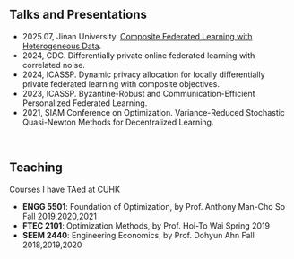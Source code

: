 <h2 class="category">Talks and Presentations</h2>

- 2025.07, Jinan University. [Composite Federated Learning with Heterogeneous Data](https://drive.google.com/file/d/1IHPOtE3gqNdTozzS68DX0WlJH1DbYw88/view?usp=sharing).  
- 2024, CDC. Differentially private online federated learning with correlated noise. 
- 2024, ICASSP. Dynamic privacy allocation for locally differentially private federated learning with composite objectives.  
- 2023, ICASSP. Byzantine-Robust and Communication-Efficient Personalized Federated Learning.     
- 2021, SIAM Conference on Optimization. Variance-Reduced Stochastic Quasi-Newton Methods for Decentralized Learning.

<br>
<h2 class="category">Teaching</h2>

Courses I have TAed at CUHK  
- **ENGG 5501**: Foundation of Optimization, by Prof. Anthony Man-Cho So  Fall 2019,2020,2021
- **FTEC 2101**: Optimization Methods, by Prof. Hoi-To Wai  Spring 2019 
- **SEEM 2440**: Engineering Economics, by Prof. Dohyun Ahn  Fall 2018,2019,2020
